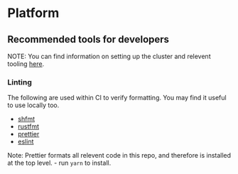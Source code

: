 # Platform

## Recommended tools for developers

NOTE: You can find information on setting up the cluster and relevent tooling [here](https://github.com/FutureNHS/futurenhs-platform/blob/master/infrastructure/README.md).

### Linting

The following are used within CI to verify formatting. You may find it useful to use locally too.

- [shfmt](https://github.com/mvdan/sh)
- [rustfmt](https://github.com/rust-lang/rustfmt)
- [prettier](https://prettier.io)
- [eslint](https://eslint.org/)

Note: Prettier formats all relevent code in this repo, and therefore is installed at the top level. - run `yarn` to install.

